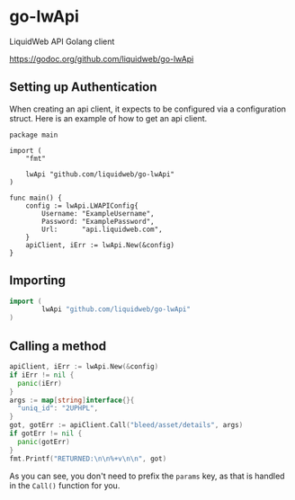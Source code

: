 # go-lwApi
LiquidWeb API Golang client

https://godoc.org/github.com/liquidweb/go-lwApi

## Setting up Authentication
When creating an api client, it expects to be configured via a configuration struct. Here is an example of how to get an api client.

```
package main

import (
	"fmt"

	lwApi "github.com/liquidweb/go-lwApi"
)

func main() {
	config := lwApi.LWAPIConfig{
		Username: "ExampleUsername",
		Password: "ExamplePassword",
		Url:      "api.liquidweb.com",
	}
	apiClient, iErr := lwApi.New(&config)
}
```
## Importing
``` go
import (
        lwApi "github.com/liquidweb/go-lwApi"
)
```
## Calling a method
``` go
apiClient, iErr := lwApi.New(&config)
if iErr != nil {
  panic(iErr)
}
args := map[string]interface{}{
  "uniq_id": "2UPHPL",
}
got, gotErr := apiClient.Call("bleed/asset/details", args)
if gotErr != nil {
  panic(gotErr)
}
fmt.Printf("RETURNED:\n\n%+v\n\n", got)
```

As you can see, you don't need to prefix the `params` key, as that is handled in the `Call()` function for you.

